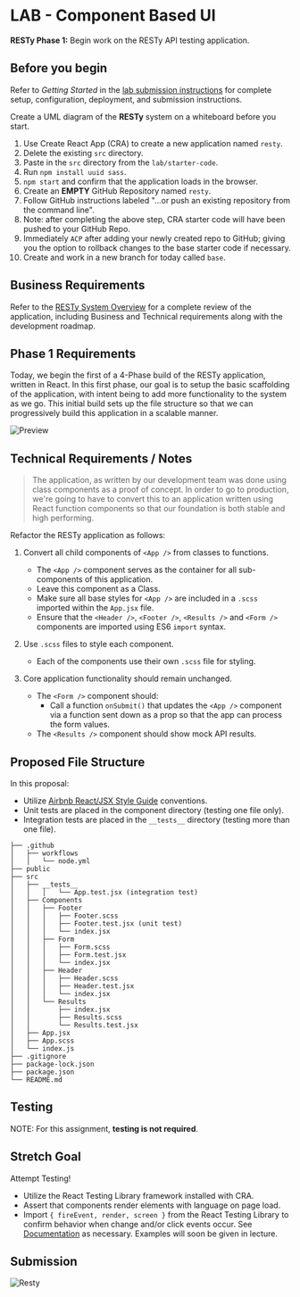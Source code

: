# LAB - Component Based UI

**RESTy Phase 1:** Begin work on the RESTy API testing application.

## Before you begin

Refer to *Getting Started*  in the [lab submission instructions](../../../reference/submission-instructions/labs/README.md) for complete setup, configuration, deployment, and submission instructions.

Create a UML diagram of the **RESTy** system on a whiteboard before you start.

1. Use Create React App (CRA) to create a new application named `resty`.
1. Delete the existing `src` directory.
1. Paste in the `src` directory from the `lab/starter-code`.
1. Run `npm install uuid sass`.
1. `npm start` and confirm that the application loads in the browser.
1. Create an **EMPTY** GitHub Repository named `resty`.
1. Follow GitHub instructions labeled "…or push an existing repository from the command line".
1. Note: after completing the above step, CRA starter code will have been pushed to your GitHub Repo.
1. Immediately `ACP` after adding your newly created repo to GitHub; giving you the option to rollback changes to the base starter code if necessary.
1. Create and work in a new branch for today called `base`. 

## Business Requirements

Refer to the [RESTy System Overview](../../apps-and-libraries/resty/README.md) for a complete review of the application, including Business and Technical requirements along with the development roadmap.

## Phase 1 Requirements

Today, we begin the first of a 4-Phase build of the RESTy application, written in React. In this first phase, our goal is to setup the basic scaffolding of the application, with intent being to add more functionality to the system as we go. This initial build sets up the file structure so that we can progressively build this application in a scalable manner.

![Preview](preview.png)

## Technical Requirements / Notes

> The application, as written by our development team was done using class components as a proof of concept. In order to go to production, we're going to have to convert this to an application written using React function components so that our foundation is both stable and high performing.

Refactor the RESTy application as follows:

1. Convert all child components of `<App />` from classes to functions.
    - The `<App />` component serves as the container for all sub-components of this application.
    - Leave this component as a Class.
    - Make sure all base styles for `<App />` are included in a `.scss` imported within the `App.jsx` file.
    - Ensure that the `<Header />`, `<Footer />`, `<Results />` and `<Form />` components are imported using ES6 `import` syntax.

1. Use `.scss` files to style each component.
   - Each of the components use their own `.scss` file for styling.

1. Core application functionality should remain unchanged.
   - The `<Form />` component should:
     - Call a function `onSubmit()` that updates the `<App />` component via a function sent down as a prop so that the app can process the form values.
   - The `<Results />` component should show mock API results.

## Proposed File Structure

In this proposal:
- Utilize [Airbnb React/JSX Style Guide](https://airbnb.io/javascript/react/) conventions.
- Unit tests are placed in the component directory (testing one file only).
- Integration tests are placed in the `__tests__` directory (testing more than one file).

```text
├── .github
│   ├── workflows
│   │   └── node.yml
├── public
├── src
│   ├── __tests__
│   │   │   └── App.test.jsx (integration test)
│   ├── Components
│   │   ├── Footer
│   │   │   ├── Footer.scss
│   │   │   ├── Footer.test.jsx (unit test)
│   │   │   └── index.jsx
│   │   ├── Form
│   │   │   ├── Form.scss
│   │   │   ├── Form.test.jsx 
│   │   │   └── index.jsx
│   │   ├── Header
│   │   │   ├── Header.scss
│   │   │   ├── Header.test.jsx 
│   │   │   └── index.jsx
│   │   └── Results
│   │       ├── index.jsx
│   │       ├── Results.scss
│   │       └── Results.test.jsx
│   ├── App.jsx
│   ├── App.scss
│   └── index.js
├── .gitignore
├── package-lock.json
├── package.json
└── README.md
```

## Testing

NOTE: For this assignment, **testing is not required**.

## Stretch Goal

Attempt Testing!
- Utilize the React Testing Library framework installed with CRA.
- Assert that components render elements with language on page load.
- Import `{ fireEvent, render, screen }` from the React Testing Library to confirm behavior when change and/or click events occur.  See [Documentation](https://testing-library.com/docs/react-testing-library/cheatsheet) as necessary. Examples will soon be given in lecture. 

## Submission

![Resty](https://github.com/Ryanb021/resty/assets/120413183/70fdb071-47c9-4689-9ff8-0c39de016442)




